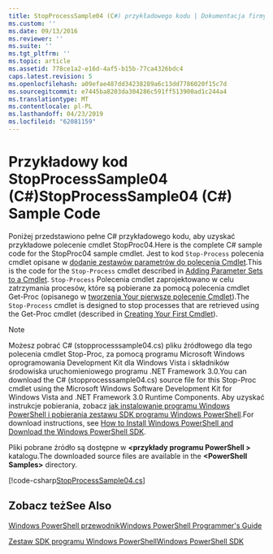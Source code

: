 ```yaml
---
title: StopProcessSample04 (C#) przykładowego kodu | Dokumentacja firmy Microsoft
ms.custom: ''
ms.date: 09/13/2016
ms.reviewer: ''
ms.suite: ''
ms.tgt_pltfrm: ''
ms.topic: article
ms.assetid: 778ce1a2-e16d-4af5-b15b-77ca4326bdc4
caps.latest.revision: 5
ms.openlocfilehash: a09efae487dd34238289a6c13dd7786020f15c7d
ms.sourcegitcommit: e7445ba8203da304286c591ff513900ad1c244a4
ms.translationtype: MT
ms.contentlocale: pl-PL
ms.lasthandoff: 04/23/2019
ms.locfileid: "62081159"
---
```

# <a name="stopprocesssample04-c-sample-code"></a><span data-ttu-id="2f9b2-102">Przykładowy kod StopProcessSample04 (C#)</span><span class="sxs-lookup"><span data-stu-id="2f9b2-102">StopProcessSample04 (C#) Sample Code</span></span>

<span data-ttu-id="2f9b2-103">Poniżej przedstawiono pełne C# przykładowego kodu, aby uzyskać przykładowe polecenie cmdlet StopProc04.</span><span class="sxs-lookup"><span data-stu-id="2f9b2-103">Here is the complete C# sample code for the StopProc04 sample cmdlet.</span></span> <span data-ttu-id="2f9b2-104">Jest to kod `Stop-Process` polecenia cmdlet opisane w [dodanie zestawów parametrów do polecenia Cmdlet](../cmdlet/adding-parameter-sets-to-a-cmdlet.md).</span><span class="sxs-lookup"><span data-stu-id="2f9b2-104">This is the code for the `Stop-Process` cmdlet described in [Adding Parameter Sets to a Cmdlet](../cmdlet/adding-parameter-sets-to-a-cmdlet.md).</span></span> <span data-ttu-id="2f9b2-105">`Stop-Process` Polecenia cmdlet zaprojektowano w celu zatrzymania procesów, które są pobierane za pomocą polecenia cmdlet Get-Proc (opisanego w [tworzenia Your pierwsze polecenie Cmdlet](../cmdlet/creating-a-cmdlet-without-parameters.md)).</span><span class="sxs-lookup"><span data-stu-id="2f9b2-105">The `Stop-Process` cmdlet is designed to stop processes that are retrieved using the Get-Proc cmdlet (described in [Creating Your First Cmdlet](../cmdlet/creating-a-cmdlet-without-parameters.md)).</span></span>

> [!NOTE]
> <span data-ttu-id="2f9b2-106">Możesz pobrać C# (stopprocesssample04.cs) pliku źródłowego dla tego polecenia cmdlet Stop-Proc, za pomocą programu Microsoft Windows oprogramowania Development Kit dla Windows Vista i składników środowiska uruchomieniowego programu .NET Framework 3.0.</span><span class="sxs-lookup"><span data-stu-id="2f9b2-106">You can download the C# (stopprocesssample04.cs) source file for this Stop-Proc cmdlet using the Microsoft Windows Software Development Kit for Windows Vista and .NET Framework 3.0 Runtime Components.</span></span> <span data-ttu-id="2f9b2-107">Aby uzyskać instrukcje pobierania, zobacz [jak instalowanie programu Windows PowerShell i pobierania zestawu SDK programu Windows PowerShell](/powershell/developer/installing-the-windows-powershell-sdk).</span><span class="sxs-lookup"><span data-stu-id="2f9b2-107">For download instructions, see [How to Install Windows PowerShell and Download the Windows PowerShell SDK](/powershell/developer/installing-the-windows-powershell-sdk).</span></span>
>
> <span data-ttu-id="2f9b2-108">Pliki pobrane źródło są dostępne w  **\<przykłady programu PowerShell >** katalogu.</span><span class="sxs-lookup"><span data-stu-id="2f9b2-108">The downloaded source files are available in the **\<PowerShell Samples>** directory.</span></span>

[!code-csharp[StopProcessSample04.cs](../../powershell-sdk-samples/SDK-2.0/csharp/StopProcessSample04/StopProcessSample04.cs#L11-L435 "StopProcessSample04.cs")]

## <a name="see-also"></a><span data-ttu-id="2f9b2-109">Zobacz też</span><span class="sxs-lookup"><span data-stu-id="2f9b2-109">See Also</span></span>

[<span data-ttu-id="2f9b2-110">Windows PowerShell przewodnik</span><span class="sxs-lookup"><span data-stu-id="2f9b2-110">Windows PowerShell Programmer's Guide</span></span>](./windows-powershell-programmer-s-guide.md)

[<span data-ttu-id="2f9b2-111">Zestaw SDK programu Windows PowerShell</span><span class="sxs-lookup"><span data-stu-id="2f9b2-111">Windows PowerShell SDK</span></span>](../windows-powershell-reference.md)